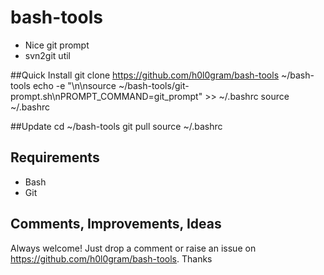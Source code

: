 # bash-tools

- Nice git prompt
- svn2git util

##Quick Install
    git clone https://github.com/h0l0gram/bash-tools ~/bash-tools
    echo -e "\n\nsource ~/bash-tools/git-prompt.sh\nPROMPT_COMMAND=git_prompt" >> ~/.bashrc
    source ~/.bashrc

##Update
    cd ~/bash-tools 
    git pull
    source ~/.bashrc

## Requirements
- Bash
- Git

## Comments, Improvements, Ideas
Always welcome! Just drop a comment or raise an issue on https://github.com/h0l0gram/bash-tools. Thanks

